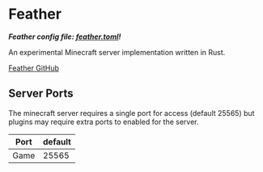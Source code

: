 # Feather

***Feather config file: [feather.toml](../repository/games/minecraft/java/feather/feather.toml)!***

An experimental Minecraft server implementation written in Rust.

[Feather GitHub](https://github.com/feather-rs/feather)

## Server Ports

The minecraft server requires a single port for access (default 25565) but plugins may require extra ports to enabled for the server.

| Port  | default |
|-------|---------|
| Game  | 25565   |
